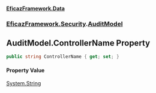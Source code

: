 #### [EficazFramework.Data](EficazFrameworkData.md 'EficazFramework Data')
### [EficazFramework.Security](EficazFrameworkData.md#EficazFramework.Security 'EficazFramework.Security').[AuditModel](EficazFramework.Security/AuditModel.md 'EficazFramework.Security.AuditModel')

## AuditModel.ControllerName Property

```csharp
public string ControllerName { get; set; }
```

#### Property Value
[System.String](https://docs.microsoft.com/en-us/dotnet/api/System.String 'System.String')